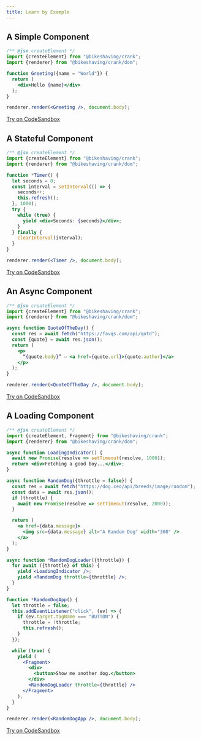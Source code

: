 ```yaml
---
title: Learn by Example
---
```


## A Simple Component
```jsx
/** @jsx createElement */
import {createElement} from "@bikeshaving/crank";
import {renderer} from "@bikeshaving/crank/dom";

function Greeting({name = "World"}) {
  return (
    <div>Hello {name}</div>
  );
}

renderer.render(<Greeting />, document.body);
```

[Try on CodeSandbox](https://codesandbox.io/s/a-simple-crank-component-mhciu)

## A Stateful Component
```jsx
/** @jsx createElement */
import {createElement} from "@bikeshaving/crank";
import {renderer} from "@bikeshaving/crank/dom";

function *Timer() {
  let seconds = 0;
  const interval = setInterval(() => {
    seconds++;
    this.refresh();
  }, 1000);
  try {
    while (true) {
      yield <div>Seconds: {seconds}</div>;
    }
  } finally {
    clearInterval(interval);
  }
}

renderer.render(<Timer />, document.body);
```

[Try on CodeSandbox](https://codesandbox.io/s/a-stateful-crank-component-hh8zx)

## An Async Component
```jsx
/** @jsx createElement */
import {createElement} from "@bikeshaving/crank";
import {renderer} from "@bikeshaving/crank/dom";

async function QuoteOfTheDay() {
  const res = await fetch("https://favqs.com/api/qotd");
  const {quote} = await res.json();
  return (
    <p>
      “{quote.body}” – <a href={quote.url}>{quote.author}</a>
    </p>
  );
}

renderer.render(<QuoteOfTheDay />, document.body);
```

[Try on CodeSandbox](https://codesandbox.io/s/an-async-crank-component-ru02q)

## A Loading Component
```jsx
/** @jsx createElement */
import {createElement, Fragment} from "@bikeshaving/crank";
import {renderer} from "@bikeshaving/crank/dom";

async function LoadingIndicator() {
  await new Promise(resolve => setTimeout(resolve, 1000));
  return <div>Fetching a good boy...</div>;
}

async function RandomDog({throttle = false}) {
  const res = await fetch("https://dog.ceo/api/breeds/image/random");
  const data = await res.json();
  if (throttle) {
    await new Promise(resolve => setTimeout(resolve, 2000));
  }

  return (
    <a href={data.message}>
      <img src={data.message} alt="A Random Dog" width="300" />
    </a>
  );
}

async function *RandomDogLoader({throttle}) {
  for await ({throttle} of this) {
    yield <LoadingIndicator />;
    yield <RandomDog throttle={throttle} />;
  }
}

function *RandomDogApp() {
  let throttle = false;
  this.addEventListener("click", (ev) => {
    if (ev.target.tagName === "BUTTON") {
      throttle = !throttle;
      this.refresh();
    }
  });

  while (true) {
    yield (
      <Fragment>
        <div>
          <button>Show me another dog.</button>
        </div>
        <RandomDogLoader throttle={throttle} />
      </Fragment>
    );
  }
}

renderer.render(<RandomDogApp />, document.body);
```

[Try on CodeSandbox](https://codesandbox.io/s/a-loading-crank-component-pci9d)
